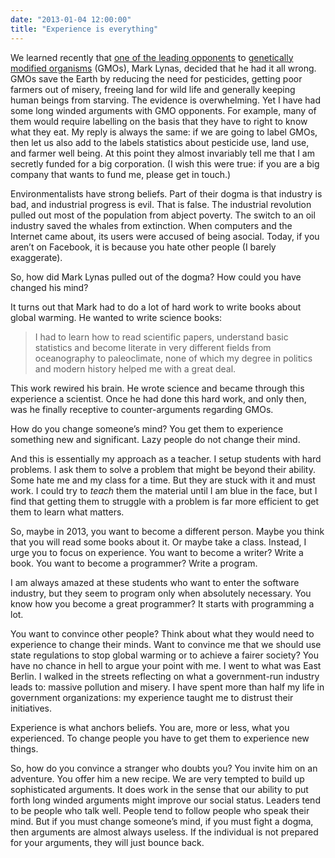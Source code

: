 ```yaml
---
date: "2013-01-04 12:00:00"
title: "Experience is everything"
---
```




We learned recently that [one of the leading opponents](http://www.slate.com/blogs/future_tense/2013/01/03/mark_lynas_environmentalist_who_opposed_gmos_admits_he_was_wrong.html) to [genetically modified organisms](https://en.wikipedia.org/wiki/Genetically_modified_organism) (GMOs), Mark Lynas, decided that he had it all wrong. GMOs save the Earth by reducing the need for pesticides, getting poor farmers out of misery, freeing land for wild life and generally keeping human beings from starving. The evidence is overwhelming. Yet I have had some long winded arguments with GMO opponents. For example, many of them would require labelling on the basis that they have to right to know what they eat. My reply is always the same: if we are going to label GMOs, then let us also add to the labels statistics about pesticide use, land use, and farmer well being. At this point they almost invariably tell me that I am secretly funded for a big corporation. (I wish this were true: if you are a big company that wants to fund me, please get in touch.)

Environmentalists have strong beliefs. Part of their dogma is that industry is bad, and industrial progress is evil. That is false. The industrial revolution pulled out most of the population from abject poverty. The switch to an oil industry saved the whales from extinction. When computers and the Internet came about, its users were accused of being asocial. Today, if you aren&rsquo;t on Facebook, it is because you hate other people (I barely exaggerate). 

So, how did Mark Lynas pulled out of the dogma? How could you have changed his mind?

It turns out that Mark had to do a lot of hard work to write books about global warming. He wanted to write science books:

>  I had to learn how to read scientific papers, understand basic statistics and become literate in very different fields from oceanography to paleoclimate, none of which my degree in politics and modern history helped me with a great deal.


This work rewired his brain. He wrote science and became through this experience a scientist. Once he had done this hard work, and only then, was he finally receptive to counter-arguments regarding GMOs.

How do you change someone&rsquo;s mind? You get them to experience something new and significant. Lazy people do not change their mind. 

And this is essentially my approach as a teacher. I setup students with hard problems. I ask them to solve a problem that might be beyond their ability. Some hate me and my class for a time. But they are stuck with it and must work. I could try to _teach_ them the material until I am blue in the face, but I find that getting them to struggle with a problem is far more efficient to get them to learn what matters.

So, maybe in 2013, you want to become a different person. Maybe you think that you will read some books about it. Or maybe take a class. Instead, I urge you to focus on experience. You want to become a writer? Write a book. You want to become a programmer? Write a program.

I am always amazed at these students who want to enter the software industry, but they seem to program only when absolutely necessary. You know how you become a great programmer? It starts with programming a lot.

You want to convince other people? Think about what they would need to experience to change their minds. Want to convince me that we should use state regulations to stop global warming or to achieve a fairer society? You have no chance in hell to argue your point with me. I went to what was East Berlin. I walked in the streets reflecting on what a government-run industry leads to: massive pollution and misery. I have spent more than half my life in government organizations: my experience taught me to distrust their initiatives.

Experience is what anchors beliefs. You are, more or less, what you experienced. To change people you have to get them to experience new things. 

So, how do you convince a stranger who doubts you? You invite him on an adventure. You offer him a new recipe. We are very tempted to build up sophisticated arguments. It does work in the sense that our ability to put forth long winded arguments might improve our social status. Leaders tend to be people who talk well. People tend to follow people who speak their mind. But if you must change someone&rsquo;s mind, if you must fight a dogma, then arguments are almost always useless. If the individual is not prepared for your arguments, they will just bounce back.

